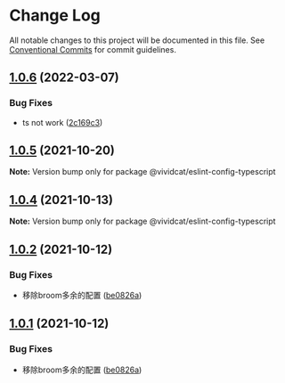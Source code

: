 # Change Log

All notable changes to this project will be documented in this file.
See [Conventional Commits](https://conventionalcommits.org) for commit guidelines.

## [1.0.6](https://github.com/vividcat/broom/compare/@vividcat/eslint-config-typescript@1.0.5...@vividcat/eslint-config-typescript@1.0.6) (2022-03-07)


### Bug Fixes

* ts not work ([2c169c3](https://github.com/vividcat/broom/commit/2c169c36c91cc543bc156aa34354afd544d41b09))





## [1.0.5](https://github.com/vividcat/broom/compare/@vividcat/eslint-config-typescript@1.0.4...@vividcat/eslint-config-typescript@1.0.5) (2021-10-20)

**Note:** Version bump only for package @vividcat/eslint-config-typescript





## [1.0.4](https://github.com/vividcat/broom/compare/@vividcat/eslint-config-typescript@1.0.2...@vividcat/eslint-config-typescript@1.0.4) (2021-10-13)

**Note:** Version bump only for package @vividcat/eslint-config-typescript





## [1.0.2](https://github.com/vividcat/broom/compare/@vividcat/eslint-config-typescript@1.0.1...@vividcat/eslint-config-typescript@1.0.2) (2021-10-12)


### Bug Fixes

* 移除broom多余的配置 ([be0826a](https://github.com/vividcat/broom/commit/be0826a08f936859671bbd39dbbf675d0c053883))





## [1.0.1](https://github.com/vividcat/broom/compare/@vividcat/eslint-config-typescript@1.0.1...@vividcat/eslint-config-typescript@1.0.1) (2021-10-12)


### Bug Fixes

* 移除broom多余的配置 ([be0826a](https://github.com/vividcat/broom/commit/be0826a08f936859671bbd39dbbf675d0c053883))
